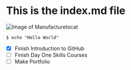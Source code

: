 # This is the index.md file
![Image of Manufacturetocat](https://octodex.github.com/images/manufacturetocat.png)
```
$ echo "Hello World"
```
- [x] Finish Introduction to GitHub
- [ ] Finish Day One Skills Courses
- [ ] Make Portfolio
